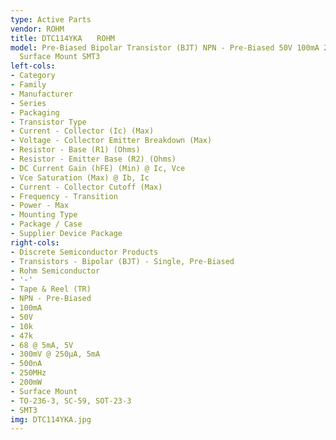 ```yaml
---
type: Active Parts
vendor: ROHM
title: DTC114YKA　　ROHM
model: Pre-Biased Bipolar Transistor (BJT) NPN - Pre-Biased 50V 100mA 250MHz 200mW
  Surface Mount SMT3
left-cols:
- Category
- Family
- Manufacturer
- Series
- Packaging 
- Transistor Type
- Current - Collector (Ic) (Max)
- Voltage - Collector Emitter Breakdown (Max)
- Resistor - Base (R1) (Ohms)
- Resistor - Emitter Base (R2) (Ohms)
- DC Current Gain (hFE) (Min) @ Ic, Vce
- Vce Saturation (Max) @ Ib, Ic
- Current - Collector Cutoff (Max)
- Frequency - Transition
- Power - Max
- Mounting Type
- Package / Case
- Supplier Device Package
right-cols:
- Discrete Semiconductor Products
- Transistors - Bipolar (BJT) - Single, Pre-Biased
- Rohm Semiconductor
- '-'
- Tape & Reel (TR) 
- NPN - Pre-Biased
- 100mA
- 50V
- 10k
- 47k
- 68 @ 5mA, 5V
- 300mV @ 250µA, 5mA
- 500nA
- 250MHz
- 200mW
- Surface Mount
- TO-236-3, SC-59, SOT-23-3
- SMT3
img: DTC114YKA.jpg
---
```

